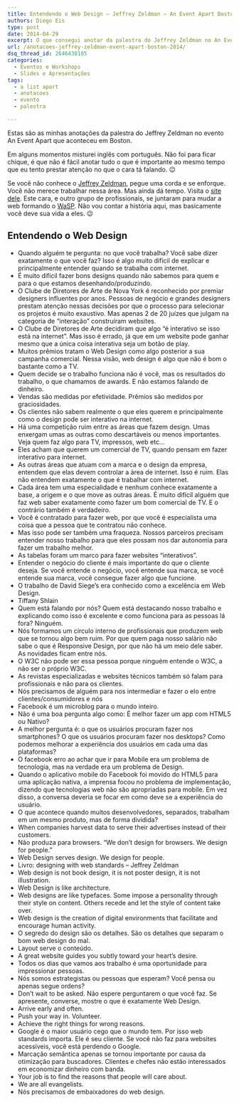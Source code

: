 ```yaml
---
title: Entendendo o Web Design – Jeffrey Zeldman – An Event Apart Boston 2014
authors: Diego Eis
type: post
date: 2014-04-29
excerpt: O que consegui anotar da palestra do Jeffrey Zeldman no An Event Apart Boston em 2014.
url: /anotacoes-jeffrey-zeldman-event-apart-boston-2014/
dsq_thread_id: 2646438105
categories:
  - Eventos e Workshops
  - Slides e Apresentações
tags:
  - a list apart
  - anotacoes
  - evento
  - palestra

---
```

Estas são as minhas anotações da palestra do Jeffrey Zeldman no evento An Event Apart que aconteceu em Boston.

Em alguns momentos misturei inglês com português. Não foi para ficar chique, é que não é fácil anotar tudo o que é importante ao mesmo tempo que eu tento prestar atenção no que o cara tá falando. 😉

Se você não conhece o [Jeffrey Zeldman][1], pegue uma corda e se enforque. Você não merece trabalhar nessa área. Mas ainda dá tempo. Visita o [site dele][2]. Este cara, e outro grupo de profissionais, se juntaram para mudar a web formando o [WaSP][3]. Não vou contar a história aqui, mas basicamente você deve sua vida a eles. 😉

## Entendendo o Web Design

  * Quando alguém te pergunta: no que você trabalha? Você sabe dizer exatamente o que você faz? Isso é algo muito difícil de explicar e principalmente entender quando se trabalha com internet.
  * É muito difícil fazer bons designs quando não sabemos para quem e para o que estamos desenhando/produzindo.
  * O Clube de Diretores de Arte de Nova York é reconhecido por premiar designers influentes por anos. Pessoas de negócio e grandes designers prestam atenção nessas decisões por que o processo para selecionar os projetos é muito exaustivo. Mas apenas 2 de 20 juízes que julgam na categoria de &#8220;interação&#8221; construíram websites.
  * O Clube de Diretores de Arte decidiram que algo &#8220;é interativo se isso está na internet&#8221;. Mas isso é errado, já que em um website pode ganhar mesmo que a única coisa interativa seja um botão de play.
  * Muitos prêmios tratam o Web Design como algo posterior a sua campanha comercial. Nessa visão, web design é algo que não é bom o bastante como a TV.
  * Quem decide se o trabalho funciona não é você, mas os resultados do trabalho, o que chamamos de awards. E não estamos falando de dinheiro.
  * Vendas são medidas por efetividade. Prêmios são medidos por graciosidades.
  * Os clientes não sabem realmente o que eles querem e principalmente como o design pode ser interativo na internet.
  * Há uma competição ruim entre as áreas que fazem design. Umas enxergam umas as outras como descartáveis ou menos importantes. Veja quem faz algo para TV, impressos, web etc&#8230;
  * Eles acham que querem um comercial de TV, quando pensam em fazer interativo para internet.
  * As outras áreas que atuam com a marca e o design da empresa, entendem que elas devem controlar a área de internet. Isso é ruim. Elas não entendem exatamente o que é trabalhar com internet.
  * Cada área tem uma especialidade e nenhum conhece exatamente a base, a origem e o que move as outras áreas. É muito difícil alguém que faz web saber exatamente como fazer um bom comercial de TV. E o contrário também é verdadeiro.
  * Você é contratado para fazer web, por que você é especialista uma coisa que a pessoa que te contratou não conhece.
  * Mas isso pode ser também uma fraqueza. Nossos parceiros precisam entender nosso trabalho para que eles possam nos dar autonomia para fazer um trabalho melhor.
  * As tabelas foram um marco para fazer websites &#8220;interativos&#8221;.
  * Entender o negócio do cliente é mais importante do que o cliente deseja. Se você entende o negócio, você entende sua marca, se você entende sua marca, você consegue fazer algo que funcione.
  * O trabalho de David Siege&#8217;s era conhecido como a excelência em Web Design.
  * Tiffany Shlain
  * Quem está falando por nós? Quem está destacando nosso trabalho e explicando como isso é excelente e como funciona para as pessoas lá fora? Ninguém.
  * Nós formamos um círculo interno de profissionais que produzem web que se tornou algo bem ruim. Por que quem paga nosso salário não sabe o que é Responsive Design, por que não há um meio dele saber. As novidades ficam entre nós.
  * O W3C não pode ser essa pessoa porque ninguém entende o W3C, a não ser o próprio W3C.
  * As revistas especializadas e websites técnicos também só falam para profissionais e não para os clientes.
  * Nós precisamos de alguém para nos intermediar e fazer o elo entre clientes/consumidores e nós
  * Facebook é um microblog para o mundo inteiro.
  * Não é uma boa pergunta algo como: É melhor fazer um app com HTML5 ou Nativo?
  * A melhor pergunta é: o que os usuários procuram fazer nos smartphones? O que os usuários procuram fazer nos desktops? Como podemos melhorar a experiência dos usuários em cada uma das plataformas?
  * O facebook erro ao achar que ir para Mobile era um problema de tecnologia, mas na verdade era um problema de Design.
  * Quando o aplicativo mobile do Facebook foi movido do HTML5 para uma aplicação nativa, a imprensa focou no problema de implementação, dizendo que tecnologias web não são apropriadas para mobile. Em vez disso, a conversa deveria se focar em como deve se a experiência do usuário.
  * O que acontece quando muitos desenvolvedores, separados, trabalham em um mesmo produto, mas de forma dividida?
  * When companies harvest data to serve their advertises instead of their customers.
  * Não produza para browsers. &#8220;We don&#8217;t design for browsers. We design for people.&#8221;
  * Web Design serves design. We design for people.
  * Livro: designing with web standards &#8211; Jeffrey Zeldman
  * Web design is not book design, it is not poster design, it is not illustration.
  * Web Design is like architecture.
  * Web designs are like typefaces. Some impose a personality through their style on content. Others recede and let the style of content take over.
  * Web design is the creation of digital environments that facilitate and encourage human activity.
  * O segredo do design são os detalhes. São os detalhes que separam o bom web design do mal.
  * Layout serve o conteúdo.
  * A great website guides you subtly toward your heart&#8217;s desire.
  * Todos os dias que vamos aos trabalho é uma oportunidade para impressionar pessoas.
  * Nós somos estrategistas ou pessoas que esperam? Você pensa ou apenas segue ordens?
  * Don&#8217;t wait to be asked. Não espere perguntarem o que você faz. Se apresente, converse, mostre o que é exatamente Web Design.
  * Arrive early and often.
  * Push your way in. Volunteer.
  * Achieve the right things for wrong reasons.
  * Google é o maior usuário cego que o mundo tem. Por isso web standards importa. Ele é seu cliente. Se você não faz para websites acessíveis, você está perdendo o Google.
  * Marcação semântica apenas se tornou importante por causa da otimização para buscadores. Clientes e chefes não estão interessados em economizar dinheiro com banda.
  * Your job is to find the reasons that people will care about.
  * We are all evangelists.
  * Nós precisamos de embaixadores do web design.

 [1]: http://zeldman.com/
 [2]: http://zeldman.com
 [3]: http://www.webstandards.org
